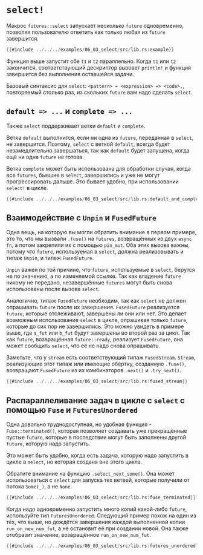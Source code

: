 # `select!`

Макрос `futures::select` запускает несколько `future`
одновременно, позволяя пользователю ответить как только любая
из `future` завершится.

```rust
{{#include ../../../examples/06_03_select/src/lib.rs:example}}
```

Функция выше запустит обе `t1` и `t2`
параллельно. Когда `t1` или `t2`
закончится, соответствующий дескриптор вызовет
`println!` и функция завершится без выполнения
оставшейся задачи.

Базовый синтаксис для `select`: `<pattern> = <expression> => <code>,`,
повторяемый столько раз, из скольких `future` вам надо сделать `select`.

## `default => ...` и `complete => ...`

Также `select` поддерживает ветки `default` и `complete`.

Ветка `default` выполнится, если ни одна из `future`,
переданная в `select`, не завершится. Поэтому,
`select` с веткой `default`, всегда будет
незамедлительно завершаться, так как `default` будет
запущена, когда ещё ни одна `future` не готова.

Ветка `complete` может быть использована для
обработки случая, когда все `futures`, бывшие в
`select`, завершились и уже не могут прогрессировать
дальше. Это бывает удобно, при использовании `select!` в цикле.

```rust
{{#include ../../../examples/06_03_select/src/lib.rs:default_and_complete}}
```

## Взаимодействие с `Unpin` и `FusedFuture`

Одна вещь, на которую вы могли обратить внимание в первом
примере, это то, что мы вызвали `.fuse()` на `futures`,
возвращённых из двух `async fn`, а потом закрепили
их с помощью `pin_mut`. Оба этих вызова важны,
потому что `future`, используемая в `select`, должна
реализовывать и типаж `Unpin`, и типаж
`FusedFuture`.

`Unpin` важен по той причине, что `future`, используемые в `select`, берутся не по значению, а по изменяемой ссылке. Так как владение `future` никому не передано, незавершённые `futures` могут быть снова использованы после вызова `select`.

Аналогично, типаж `FusedFuture` необходим, так как `select` не должен опрашивать `future` после их
завершения. `FusedFuture` реализуется `future`, которые отслеживают, завершены ли они или нет. Это делает
возможным использование `select` в цикле, опрашивая только `future`, которые до сих пор не завершились.
Это можно увидеть в примере выше, где `a_fut` или `b_fut` будут завершены во второй раз за цикл. Так
как `future`, возвращённая `future::ready`, реализует `FusedFuture`, она может сообщить
`select`, что её не надо снова опрашивать.

Заметьте, что у `stream` есть соответствующий типаж `FusedStream`. `Stream`, реализующие этот типаж
или имеющие обёртку, созданную `.fuse()`, возвращают `FusedFuture` из их комбинаторов
`.next()` и `.try_next()`.

```rust
{{#include ../../../examples/06_03_select/src/lib.rs:fused_stream}}
```

## Распараллеливание задач в цикле с `select` с помощью `Fuse` и `FuturesUnordered`

Одна довольно труднодоступная, но удобная функция - `Fuse::terminated()`, которая позволяет создавать уже
прекращённые пустые `future`, которые в последствии могут быть заполнены другой `future`, которую надо запустить.

Это может быть удобно, когда есть задача, которую надо запустить в цикле в `select`, но которая
создана вне этого цикла.

Обратите внимание на функцию `.select_next_some()`. Она может использоваться с `select` для запуска тех
ветвей, которые получили от потока `Some(_)`, а не `None`.

```rust
{{#include ../../../examples/06_03_select/src/lib.rs:fuse_terminated}}
```

Когда надо одновременно запустить много копий какой-либо `future`, используйте тип `FuturesUnordered`.
Следующий пример похож на один из тех, что выше, но дождётся завершения каждой выполненной копии
`run_on_new_num_fut`, а не остановит её при создании новой. Она также отобразит значение, возвращённое
`run_on_new_num_fut`.

```rust
{{#include ../../../examples/06_03_select/src/lib.rs:futures_unordered}}
```
